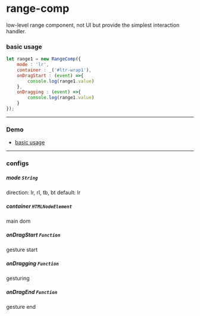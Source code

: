 # range-comp
low-level range component, not UI but provide the simplest interaction handler.

### basic usage

```js
let range1 = new RangeComp({
    mode : 'lr',
    container : _('#ltr-wrap1'),
    onDragStart : (event) =>{
        console.log(range1.value)
    },
    onDragging : (event) =>{
        console.log(range1.value)
    }
});
```

---

### Demo

- [basic usage](https://17x.github.io/range-comp/)
---

### configs

##### mode `String`
direction: lr, rl, tb, bt
default: lr

##### container `HTMLNodeElement`
main dom

##### onDragStart `Function`
gesture start

##### onDragging `Function`
gesturing

##### onDragEnd `Function`
gesture end

